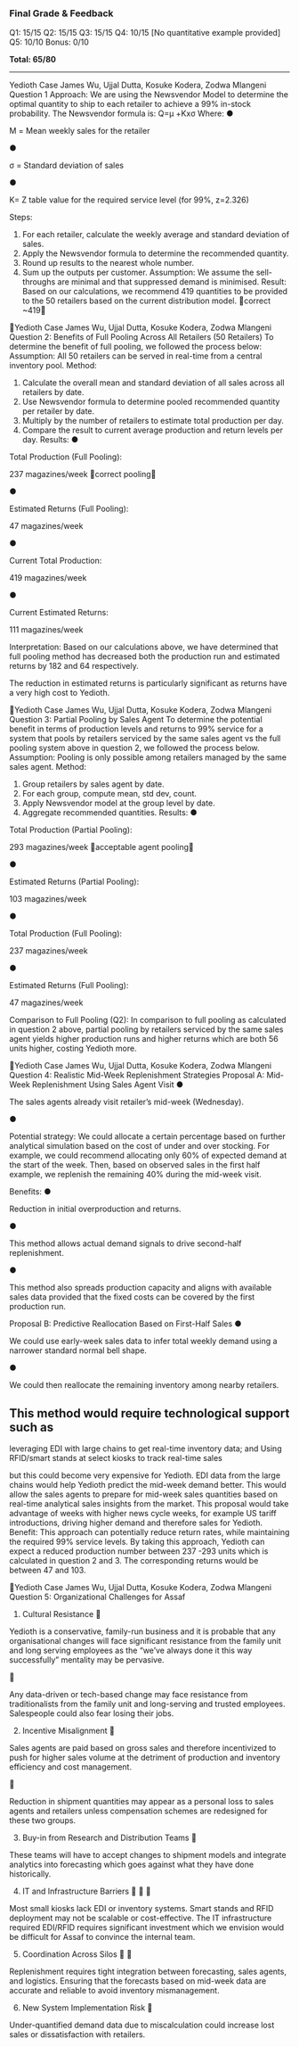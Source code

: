 ### Final Grade & Feedback

Q1: 15/15
Q2: 15/15
Q3: 15/15
Q4: 10/15 [No quantitative example provided]
Q5: 10/10
Bonus: 0/10

**Total: 65/80**

---

Yedioth Case
James Wu, Ujjal Dutta, Kosuke Kodera, Zodwa Mlangeni
Question 1
Approach:
We are using the Newsvendor Model to determine the optimal quantity to ship to each
retailer to achieve a 99% in-stock probability. The Newsvendor formula is:
Q=μ +Kxσ
Where:
●

Μ = Mean weekly sales for the retailer

●

σ = Standard deviation of sales

●

K= Z table value for the required service level (for 99%, z=2.326)

Steps:
1. For each retailer, calculate the weekly average and standard deviation of sales.
2. Apply the Newsvendor formula to determine the recommended quantity.
3. Round up results to the nearest whole number.
4. Sum up the outputs per customer.
Assumption:
We assume the sell-throughs are minimal and that suppressed demand is minimised.
Result:
Based on our calculations, we recommend 419 quantities to be provided to the 50
retailers based on the current distribution model. 🚨correct ~419🚨

Yedioth Case
James Wu, Ujjal Dutta, Kosuke Kodera, Zodwa Mlangeni
Question 2: Benefits of Full Pooling Across All Retailers (50 Retailers)
To determine the benefit of full pooling, we followed the process below:
Assumption:
All 50 retailers can be served in real-time from a central inventory pool.
Method:
1. Calculate the overall mean and standard deviation of all sales across all retailers by
date.
2. Use Newsvendor formula to determine pooled recommended quantity per retailer by
date.
3. Multiply by the number of retailers to estimate total production per day.
4. Compare the result to current average production and return levels per day.
Results:
●

Total Production (Full Pooling):

237 magazines/week 🚨correct pooling🚨

●

Estimated Returns (Full Pooling):

47 magazines/week

●

Current Total Production:

419 magazines/week

●

Current Estimated Returns:

111 magazines/week

Interpretation: Based on our calculations above, we have determined that full pooling
method has decreased both the production run and estimated returns by 182 and 64
respectively.

The reduction in estimated returns is particularly significant as returns have a very high
cost to Yedioth.

Yedioth Case
James Wu, Ujjal Dutta, Kosuke Kodera, Zodwa Mlangeni
Question 3: Partial Pooling by Sales Agent
To determine the potential benefit in terms of production levels and returns to 99%
service for a system that pools by retailers serviced by the same sales agent vs the full
pooling system above in question 2, we followed the process below.
Assumption: Pooling is only possible among retailers managed by the same sales agent.
Method:
1. Group retailers by sales agent by date.
2. For each group, compute mean, std dev, count.
3. Apply Newsvendor model at the group level by date.
4. Aggregate recommended quantities.
Results:
●

Total Production (Partial Pooling):

293 magazines/week 🚨acceptable agent pooling🚨

●

Estimated Returns (Partial Pooling):

103 magazines/week

●

Total Production (Full Pooling):

237 magazines/week

●

Estimated Returns (Full Pooling):

47 magazines/week

Comparison to Full Pooling (Q2):
In comparison to full pooling as calculated in question 2 above, partial pooling by
retailers serviced by the same sales agent yields higher production runs and higher
returns which are both 56 units higher, costing Yedioth more.

Yedioth Case
James Wu, Ujjal Dutta, Kosuke Kodera, Zodwa Mlangeni
Question 4: Realistic Mid-Week Replenishment Strategies
Proposal A: Mid-Week Replenishment Using Sales Agent Visit
●

The sales agents already visit retailer’s mid-week (Wednesday).

●

Potential strategy: We could allocate a certain percentage based on further
analytical simulation based on the cost of under and over stocking. For example, we
could recommend allocating only 60% of expected demand at the start of the week.
Then, based on observed sales in the first half example, we replenish the remaining
40% during the mid-week visit.

Benefits:
●

Reduction in initial overproduction and returns.

●

This method allows actual demand signals to drive second-half replenishment.

●

This method also spreads production capacity and aligns with available sales data
provided that the fixed costs can be covered by the first production run.

Proposal B: Predictive Reallocation Based on First-Half Sales
●

We could use early-week sales data to infer total weekly demand using a narrower
standard normal bell shape.

●

We could then reallocate the remaining inventory among nearby retailers.

This method would require technological support such as
-

leveraging EDI with large chains to get real-time inventory data; and
Using RFID/smart stands at select kiosks to track real-time sales

but this could become very expensive for Yedioth.
EDI data from the large chains would help Yedioth predict the mid-week demand
better. This would allow the sales agents to prepare for mid-week sales quantities
based on real-time analytical sales insights from the market. This proposal would
take advantage of weeks with higher news cycle weeks, for example US tariff
introductions, driving higher demand and therefore sales for Yedioth.
Benefit:
This approach can potentially reduce return rates, while maintaining the required 99%
service levels. By taking this approach, Yedioth can expect a reduced production number
between 237 -293 units which is calculated in question 2 and 3. The corresponding
returns would be between 47 and 103.

Yedioth Case
James Wu, Ujjal Dutta, Kosuke Kodera, Zodwa Mlangeni
Question 5: Organizational Challenges for Assaf
1. Cultural Resistance


Yedioth is a conservative, family-run business and it is probable that any
organisational changes will face significant resistance from the family unit and
long serving employees as the “we’ve always done it this way successfully”
mentality may be pervasive.



Any data-driven or tech-based change may face resistance from traditionalists
from the family unit and long-serving and trusted employees. Salespeople could
also fear losing their jobs.

2. Incentive Misalignment


Sales agents are paid based on gross sales and therefore incentivized to push for
higher sales volume at the detriment of production and inventory efficiency and
cost management.



Reduction in shipment quantities may appear as a personal loss to sales agents
and retailers unless compensation schemes are redesigned for these two groups.

3. Buy-in from Research and Distribution Teams


These teams will have to accept changes to shipment models and integrate
analytics into forecasting which goes against what they have done historically.

4. IT and Infrastructure Barriers




Most small kiosks lack EDI or inventory systems.
Smart stands and RFID deployment may not be scalable or cost-effective.
The IT infrastructure required EDI/RFID requires significant investment which we
envision would be difficult for Assaf to convince the internal team.

5. Coordination Across Silos



Replenishment requires tight integration between forecasting, sales agents, and
logistics.
Ensuring that the forecasts based on mid-week data are accurate and reliable to
avoid inventory mismanagement.

6. New System Implementation Risk


Under-quantified demand data due to miscalculation could increase lost sales or
dissatisfaction with retailers.

